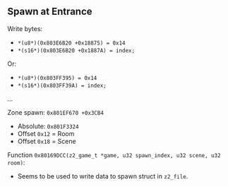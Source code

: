 ## Spawn at Entrance

Write bytes:
- `*(u8*)(0x803E6B20 +0x18875) = 0x14`
- `*(s16*)(0x803E6B20 +0x1887A) = index;`

Or:
- `*(u8*)(0x803FF395) = 0x14`
- `*(s16*)(0x803FF39A) = index;`

...

Zone spawn: `0x801EF670 +0x3CB4`
- Absolute: `0x801F3324`
- Offset `0x12` = Room
- Offset `0x18` = Scene

Function `0x80169DCC(z2_game_t *game, u32 spawn_index, u32 scene, u32 room)`:
- Seems to be used to write data to spawn struct in `z2_file`.
